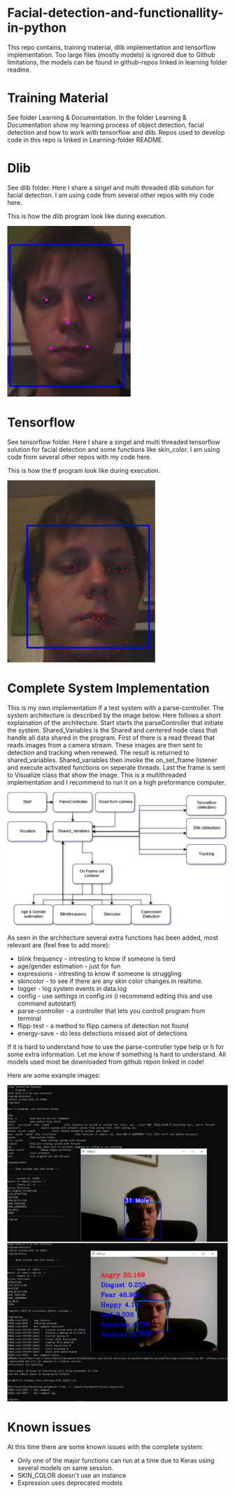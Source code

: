 # Facial-detection-and-functionallity-in-python

This repo contains, training material, dlib implementation and tensorflow implementation.
Too large files (mostly models) is ignored due to Github limitations, the models can be found in github-repos linked in learning folder readme.

# Training Material
See folder Learning & Documentation.
In the folder Learning & Documentation show my learning process of object detection, facial detection and how to work with tensorflow and dlib. Repos used to develop code in this repo is linked in Learning-folder README.

# Dlib
See dlib folder.
Here I share a singel and multi threaded dlib solution for facial detection.
I am using code from several other repos with my code here.

This is how the dlib program look like during execution.


![Screenshot](images/tf_demo.png)

# Tensorflow
See tensorflow folder.
Here I share a singel and multi threaded tensorflow solution for facial detection and some functions like skin_color.
I am using code from several other repos with my code here.

This is how the tf program look like during execution.


![Screenshot](images/dlib_demo.png)

# Complete System Implementation
This is my own implementation if a test system with a parse-controller. The system architecture is described by the image below. Here follows a short explaination of the architecture. Start starts the parseController that initiate the system. Shared_Variables is the Shared and centered node class that handle all data shared in the program. First of there is a read thread that reads images from a camera stream. These images are then sent to detection and tracking when renewed. The result is returned to shared_variables. Shared_variables then invoke the on_set_frame listener and execute activated functions on seperate threads. Last the frame is sent to Visualize class that show the image. This is a multithreaded implementation and I recommend to run it on a high preformance computer.


![Screenshot](images/arkitektur.png)


As seen in the architecture several extra functions has been added, most relevant are (feel free to add more):

* blink frequency - intresting to know if someone is tierd
* age/gender estimation - just for fun
* expressions - intresting to know if someone is struggling
* skincolor - to see if there are any skin color changes in realtime.
* logger - log system events in data.log
* config - use settings in config.ini (i recommend editing this and use command autostart)
* parse-controller - a controller that lets you controll program from terminal
* flipp-test - a method to flipp camera of detection not found
* energy-save - do less detections missed alot of detections

If it is hard to understand how to use the parse-controller type help or h for some extra information. Let me know if something is hard to understand.
All models used most be downloaded from github repon linked in code!

Here are some example images:


![Screenshot](images/complete_system_1.png)
![Screenshot](images/complete_system_2.png)


# Known issues
At this time there are some known issues with the complete system:
* Only one of the major functions can run at a time due to Keras using several models on same session.
* SKIN_COLOR doesn't use an instance
* Expression uses deprecated models
